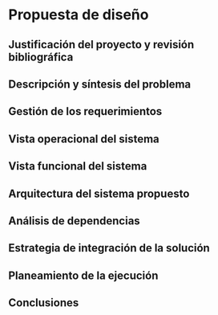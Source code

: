 # Propuesta de diseño

##  Justificación del proyecto y revisión bibliográfica

## Descripción y síntesis del problema

## Gestión de los requerimientos

## Vista operacional del sistema

## Vista funcional del sistema

## Arquitectura del sistema propuesto

## Análisis de dependencias

## Estrategia de integración de la solución

## Planeamiento de la ejecución

## Conclusiones
